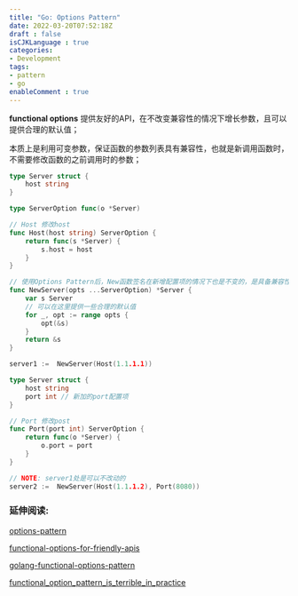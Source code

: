 ```yaml
---
title: "Go: Options Pattern"
date: 2022-03-20T07:52:18Z
draft : false
isCJKLanguage : true
categories:
- Development
tags:
- pattern
- go
enableComment : true
---
```


**functional options** 提供友好的API，在不改变兼容性的情况下增长参数，且可以提供合理的默认值；

本质上是利用可变参数，保证函数的参数列表具有兼容性，也就是新调用函数时，不需要修改函数的之前调用时的参数；

```go
type Server struct {
	host string
}

type ServerOption func(o *Server)

// Host 修改host
func Host(host string) ServerOption {
	return func(s *Server) {
		s.host = host
	}
}

// 使用Options Pattern后，New函数签名在新增配置项的情况下也是不变的，是具备兼容性的。
func NewServer(opts ...ServerOption) *Server {
	var s Server
    // 可以在这里提供一些合理的默认值
	for _, opt := range opts {
		opt(&s)
	}
	return &s
}

server1 :=  NewServer(Host(1.1.1.1))

```

```go
type Server struct {
	host string
	port int // 新加的port配置项
}

// Port 修改post
func Port(port int) ServerOption {
	return func(o *Server) {
		o.port = port
	}
}

// NOTE: server1处是可以不改动的
server2 :=  NewServer(Host(1.1.1.2), Port(8080))
```

### 延伸阅读:

[options-pattern](https://www.sohamkamani.com/golang/options-pattern)

[functional-options-for-friendly-apis](https://dave.cheney.net/2014/10/17/functional-options-for-friendly-apis)

[golang-functional-options-pattern](https://golang.cafe/blog/golang-functional-options-pattern.html)

[functional_option_pattern_is_terrible_in_practice](https://www.reddit.com/r/golang/comments/pwjrjq/functional_option_pattern_is_terrible_in_practice)

